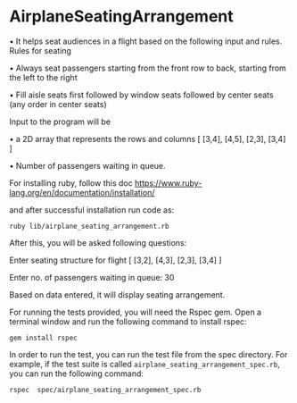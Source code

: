 # AirplaneSeatingArrangement

• It helps seat audiences in a flight based on the following input and rules.
Rules for seating

• Always seat passengers starting from the front row to back, starting from the left to the right

• Fill aisle seats first followed by window seats followed by center seats (any order in center seats)

Input to the program will be

• a 2D array that represents the rows and columns [ [3,4], [4,5], [2,3], [3,4] ]

• Number of passengers waiting in queue.


For installing ruby, follow this doc https://www.ruby-lang.org/en/documentation/installation/

and after successful installation run code as:

    ruby lib/airplane_seating_arrangement.rb

After this, you will be asked following questions:

Enter seating structure for flight
[ [3,2], [4,3], [2,3], [3,4] ]

Enter no. of passengers waiting in queue:
30

Based on data entered, it will display seating arrangement.

For running the tests provided, you will need the Rspec gem. Open a
terminal window and run the following command to install rspec:

    gem install rspec


In order to run the test, you can run the test file from the spec
directory. For example, if the test suite is called
`airplane_seating_arrangement_spec.rb`, you can run the following command:

    rspec  spec/airplane_seating_arrangement_spec.rb
